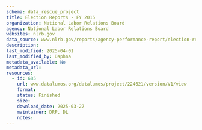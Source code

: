 ```yaml
---
schema: data_rescue_project 
title: Election Reports - FY 2015
organization: National Labor Relations Board
agency: National Labor Relations Board
websites: nlrb.gov
data_source: www.nlrb.gov/reports/agency-performance-report/election-reports/election-reports-fy-2015
description: 
last_modified: 2025-04-01
last_modified_by: Daphna
metadata_available: No
metadata_url: 
resources:
  - id: 685
    url: www.datalumos.org/datalumos/project/224621/version/V1/view
    format: 
    status: Finished
    size: 
    download_date: 2025-03-27
    maintainer: DRP, DL
    notes: 
---
```

